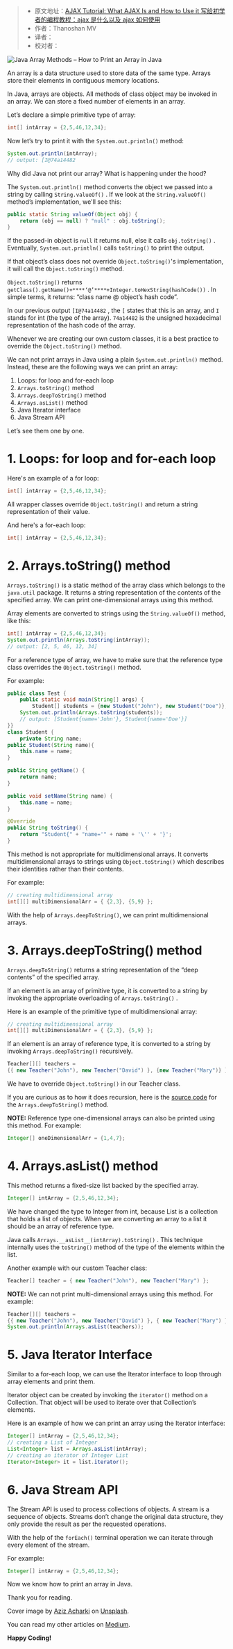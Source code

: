 > * 原文地址：[AJAX Tutorial: What AJAX Is and How to Use it 写给初学者的编程教程：ajax 是什么以及 ajax 如何使用](https://www.freecodecamp.org/news/ajax-tutorial/)
> * 作者：Thanoshan MV
> * 译者：
> * 校对者：

![Java Array Methods – How to Print an Array in Java](https://www.freecodecamp.org/news/content/images/size/w2000/2020/07/Untitled-design--1-.png)

An array is a data structure used to store data of the same type. Arrays store their elements in contiguous memory locations.

In Java, arrays are objects. All methods of class object may be invoked in an array. We can store a fixed number of elements in an array.

Let’s declare a simple primitive type of array:

```Java
int[] intArray = {2,5,46,12,34};
```

Now let’s try to print it with the  `System.out.println()`  method:

```Java
System.out.println(intArray);
// output: [I@74a14482
```

Why did Java not print our array? What is happening under the hood?

The  `System.out.println()`  method converts the object we passed into a string by calling  `String.valueOf()`  . If we look at the  `String.valueOf()`  method’s implementation, we'll see this:

```Java
public static String valueOf(Object obj) {
    return (obj == null) ? "null" : obj.toString();
}
```

If the passed-in object is  `null`  it returns null, else it calls  `obj.toString()`  . Eventually,  `System.out.println()`  calls  `toString()`  to print the output.

If that object’s class does not override  `Object.toString()`'s implementation, it will call the  `Object.toString()`  method.

`Object.toString()`  returns  `getClass().getName()+****‘@’****+Integer.toHexString(hashCode())`  . In simple terms, it returns: “class name @ object’s hash code”.

In our previous output  `[I@74a14482`  , the  `[`  states that this is an array, and  `I`  stands for int (the type of the array).  `74a14482`  is the unsigned hexadecimal representation of the hash code of the array.

Whenever we are creating our own custom classes, it is a best practice to override the  `Object.toString()`  method.

We can not print arrays in Java using a plain  `System.out.println()`  method. Instead, these are the following ways we can print an array:

1.  Loops: for loop and for-each loop
2.  `Arrays.toString()`  method
3.  `Arrays.deepToString()`  method
4.  `Arrays.asList()`  method
5.  Java Iterator interface
6.  Java Stream API

Let’s see them one by one.

# 1\. Loops: for loop and for-each loop

Here's an example of a for loop:

```Java
int[] intArray = {2,5,46,12,34};


```

All wrapper classes override  `Object.toString()`  and return a string representation of their value.

And here's a for-each loop:

```Java
int[] intArray = {2,5,46,12,34};

```

# 2\. Arrays.toString() method

`Arrays.toString()`  is a static method of the array class which belongs to the  `java.util`  package. It returns a string representation of the contents of the specified array. We can print one-dimensional arrays using this method.

Array elements are converted to strings using the  `String.valueOf()`  method, like this:

```Java
int[] intArray = {2,5,46,12,34};
System.out.println(Arrays.toString(intArray));
// output: [2, 5, 46, 12, 34]
```

For a reference type of array, we have to make sure that the reference type class overrides the  `Object.toString()`  method.

For example:

```Java
public class Test {
    public static void main(String[] args) {
        Student[] students = {new Student("John"), new Student("Doe")};
    System.out.println(Arrays.toString(students));
    // output: [Student{name='John'}, Student{name='Doe'}]
}}
class Student {
    private String name;
public Student(String name){
    this.name = name;
}

public String getName() {
    return name;
}

public void setName(String name) {
    this.name = name;
}

@Override
public String toString() {
    return "Student{" + "name='" + name + '\'' + '}';
}
```

This method is not appropriate for multidimensional arrays. It converts multidimensional arrays to strings using  `Object.toString()`  which describes their identities rather than their contents.

For example:

```Java
// creating multidimensional array
int[][] multiDimensionalArr = { {2,3}, {5,9} };

```

With the help of  `Arrays.deepToString()`, we can print multidimensional arrays.

# 3\. Arrays.deepToString() method

`Arrays.deepToString()`  returns a string representation of the “deep contents” of the specified array.

If an element is an array of primitive type, it is converted to a string by invoking the appropriate overloading of  `Arrays.toString()`  .

Here is an example of the primitive type of multidimensional array:

```Java
// creating multidimensional array
int[][] multiDimensionalArr = { {2,3}, {5,9} };

```

If an element is an array of reference type, it is converted to a string by invoking  `Arrays.deepToString()`  recursively.

```Java
Teacher[][] teachers = 
{{ new Teacher("John"), new Teacher("David") }, {new Teacher("Mary")} };

```

We have to override  `Object.toString()`  in our Teacher class.

If you are curious as to how it does recursion, here is the  [source code][1]  for the  `Arrays.deepToString()`  method.

****NOTE:****  Reference type one-dimensional arrays can also be printed using this method. For example:

```Java
Integer[] oneDimensionalArr = {1,4,7};

```

# 4\. Arrays.asList() method

This method returns a fixed-size list backed by the specified array.

```Java
Integer[] intArray = {2,5,46,12,34};

```

We have changed the type to Integer from int, because List is a collection that holds a list of objects. When we are converting an array to a list it should be an array of reference type.

Java calls  `Arrays.__asList__(intArray).toString()`  . This technique internally uses the  `toString()`  method of the type of the elements within the list.

Another example with our custom Teacher class:

```Java
Teacher[] teacher = { new Teacher("John"), new Teacher("Mary") };

```

**NOTE:**  We can not print multi-dimensional arrays using this method. For example:

```Java
Teacher[][] teachers = 
{{ new Teacher("John"), new Teacher("David") }, { new Teacher("Mary") }};
System.out.println(Arrays.asList(teachers));

```

# 5\. Java Iterator Interface

Similar to a for-each loop, we can use the Iterator interface to loop through array elements and print them.

Iterator object can be created by invoking the  `iterator()`  method on a Collection. That object will be used to iterate over that Collection’s elements.

Here is an example of how we can print an array using the Iterator interface:

```Java
Integer[] intArray = {2,5,46,12,34};
// creating a List of Integer
List<Integer> list = Arrays.asList(intArray);
// creating an iterator of Integer List
Iterator<Integer> it = list.iterator();

```

# 6\. Java Stream API

The Stream API is used to process collections of objects. A stream is a sequence of objects. Streams don’t change the original data structure, they only provide the result as per the requested operations.

With the help of the  `forEach()`  terminal operation we can iterate through every element of the stream.

For example:

```Java
Integer[] intArray = {2,5,46,12,34};

```

Now we know how to print an array in Java.

Thank you for reading.

Cover image by  [Aziz Acharki][2]  on  [Unsplash][3].

You can read my other articles on  [Medium][4].

****Happy Coding!****

[1]: http://hg.openjdk.java.net/jdk8u/jdk8u/jdk/file/be44bff34df4/src/share/classes/java/util/Arrays.java#l4611
[2]: https://unsplash.com/@acharki95?utm_source=unsplash&utm_medium=referral&utm_content=creditCopyText
[3]: https://unsplash.com/?utm_source=unsplash&utm_medium=referral&utm_content=creditCopyText
[4]: https://medium.com/@mvthanoshan9/object-oriented-programming-principles-in-java-820919dced1a
